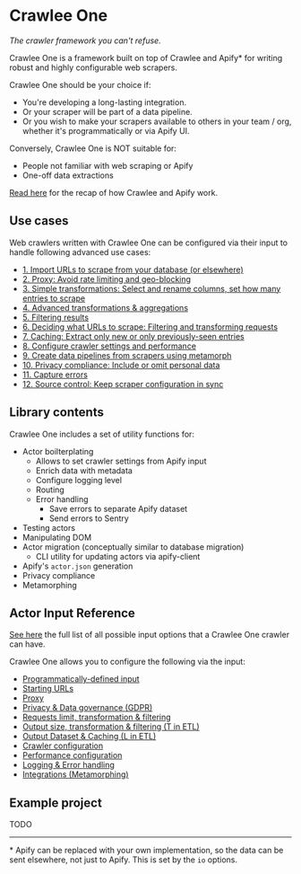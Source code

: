 # Crawlee One

_The crawler framework you can't refuse._

Crawlee One is a framework built on top of Crawlee and Apify\* for writing robust and highly configurable web scrapers.

Crawlee One should be your choice if:

- You're developing a long-lasting integration.
- Or your scraper will be part of a data pipeline.
- Or you wish to make your scrapers available to others in your team / org, whether it's programmatically or via Apify UI.

Conversely, Crawlee One is NOT suitable for:

- People not familiar with web scraping or Apify
- One-off data extractions

[Read here](./docs/scraping-workflow-summary.md) for the recap of how Crawlee and Apify work.

## Use cases

Web crawlers written with Crawlee One can be configured via their input to handle following advanced use cases:

- [1. Import URLs to scrape from your database (or elsewhere)](./docs/playbook-01-import-urls.md)
- [2. Proxy: Avoid rate limiting and geo-blocking](./docs/playbook-02-proxy.md)
- [3. Simple transformations: Select and rename columns, set how many entries to scrape](./docs/playbook-03-results-mapping-simple.md)
- [4. Advanced transformations & aggregations](./docs/playbook-04-results-mapping-advanced.md)
- [5. Filtering results](./docs/playbook-05-results-filtering.md)
- [6. Deciding what URLs to scrape: Filtering and transforming requests](./docs/playbook-06-requests-mapping-filtering.md)
- [7. Caching: Extract only new or only previously-seen entries](./docs/playbook-07-caching.md)
- [8. Configure crawler settings and performance](./docs/playbook-08-settings-performance.md)
- [9. Create data pipelines from scrapers using metamorph](./docs/playbook-09-data-pipelines-metamorph.md)
- [10. Privacy compliance: Include or omit personal data](./docs/playbook-10-privacy-compliance.md)
- [11. Capture errors](./docs/playbook-11-errors.md)
- [12. Source control: Keep scraper configuration in sync](./docs/playbook-12-source-control.md)

## Library contents

Crawlee One includes a set of utility functions for:

- Actor boilterplating
  - Allows to set crawler settings from Apify input
  - Enrich data with metadata
  - Configure logging level
  - Routing
  - Error handling
    - Save errors to separate Apify dataset
    - Send errors to Sentry
- Testing actors
- Manipulating DOM
- Actor migration (conceptually similar to database migration)
  - CLI utility for updating actors via apify-client
- Apify's `actor.json` generation
- Privacy compliance
- Metamorphing

## Actor Input Reference

[See here](./docs/reference-input.md) the full list of all possible input options that a Crawlee One crawler can have.

Crawlee One allows you to configure the following via the input:

- [Programmatically-defined input](./docs/reference-input.md#programmatic-input-advanced)
- [Starting URLs](./docs/reference-input.md#starting-urls)
- [Proxy](./docs/reference-input.md#proxy)
- [Privacy & Data governance (GDPR)](./docs/reference-input.md#privacy--data-governance-gdpr)
- [Requests limit, transformation & filtering](./docs/reference-input.md#requests-limit-transformation--filtering-advanced)
- [Output size, transformation & filtering (T in ETL)](./docs/reference-input.md#output-size-transformation--filtering-t-in-etl-advanced)
- [Output Dataset & Caching (L in ETL)](./docs/reference-input.md#output-dataset--caching-l-in-etl-advanced)
- [Crawler configuration](./docs/reference-input.md#crawler-configuration-advanced)
- [Performance configuration](./docs/reference-input.md#performance-configuration-advanced)
- [Logging & Error handling](./docs/reference-input.md#logging--error-handling-advanced)
- [Integrations (Metamorphing)](./docs/reference-input.md#integrations-metamorphing-advanced)

## Example project

TODO

---

\* Apify can be replaced with your own implementation, so the data can be sent elsewhere, not just to Apify. This is set by the `io` options.
